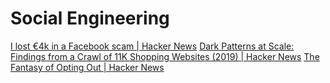 # Social Engineering

[I lost €4k in a Facebook scam | Hacker News](https://news.ycombinator.com/item?id=24469921)
[Dark Patterns at Scale: Findings from a Crawl of 11K Shopping Websites (2019) | Hacker News](https://news.ycombinator.com/item?id=25968531)
[The Fantasy of Opting Out | Hacker News](https://news.ycombinator.com/item?id=26178523)
